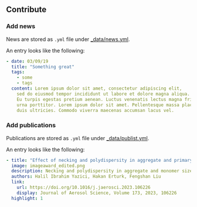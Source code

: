 ## Contribute

### Add news

News are stored as `.yml` file under [_data/news.yml](_data/news.yml).

An entry looks like the following:

```yaml
- date: 03/09/19
  title: "Something great"
  tags:
    - some
    - tags
  content: Lorem ipsum dolor sit amet, consectetur adipiscing elit,
    sed do eiusmod tempor incididunt ut labore et dolore magna aliqua.
    Eu turpis egestas pretium aenean. Luctus venenatis lectus magna fringilla
    urna porttitor. Lorem ipsum dolor sit amet. Pellentesque massa placerat
    duis ultricies. Commodo viverra maecenas accumsan lacus vel.
```

### Add publications

Publications are stored as `.yml` file under [_data/publist.yml](_data/publist.yml).

An entry looks like the following:

```yaml
- title: "Effect of necking and polydispersity in aggregate and primary particle size on the scattering matrix of soot aggregates"
  image: imageaward_edited.png
  description: Necking and polydispersity in aggregate and monomer size are present in soot. Effects of these structures in soot on the scattering matrix are investigated. Impacts of necking and monomer polydispersity are mainly due to volume variation. Impacts on the phase matrix might be represented by variation in radius of gyration.
  authors: Halil Ibrahim Yazici, Hakan Erturk, Fengshan Liu
  link:
    url: https://doi.org/10.1016/j.jaerosci.2023.106226
    display: Journal of Aerosol Science, Volume 173, 2023, 106226
  highlight: 1
```
